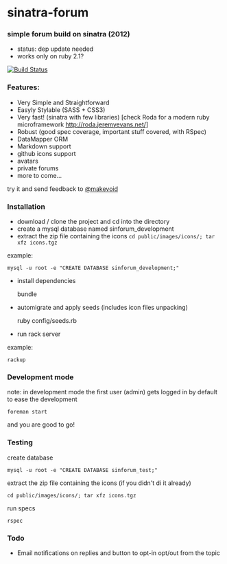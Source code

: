 # sinatra-forum
### simple forum build on sinatra (2012)

- status: dep update needed 
- works only on ruby 2.1?


[![Build Status](https://secure.travis-ci.org/makevoid/sinforum.png?branch=master)](https://travis-ci.org/makevoid/sinforum)

### Features:

- Very Simple and Straightforward
- Easyly Stylable (SASS + CSS3)
- Very fast! (sinatra with few libraries) [check Roda for a modern ruby microframework http://roda.jeremyevans.net/]
- Robust (good spec coverage, important stuff covered, with RSpec)
- DataMapper ORM
- Markdown support
- github icons support
- avatars
- private forums
- more to come...

try it and send feedback to [@makevoid](http://francescocanessa.com)


### Installation

- download / clone the project and cd into the directory
- create a mysql database named sinforum_development
- extract the zip file containing the icons `cd public/images/icons/; tar xfz icons.tgz`

example:

    mysql -u root -e "CREATE DATABASE sinforum_development;"

- install dependencies

    bundle

- automigrate and apply seeds (includes icon files unpacking)

    ruby config/seeds.rb

- run rack server

example:

    rackup


### Development mode

note: in development mode the first user (admin) gets logged in by default to ease the development

    foreman start

and you are good to go!


### Testing

create database

    mysql -u root -e "CREATE DATABASE sinforum_test;"

extract the zip file containing the icons (if you didn't di it already)

    cd public/images/icons/; tar xfz icons.tgz

run specs

    rspec
    
    
    
### Todo

- Email notifications on replies and button to opt-in opt/out from the topic
